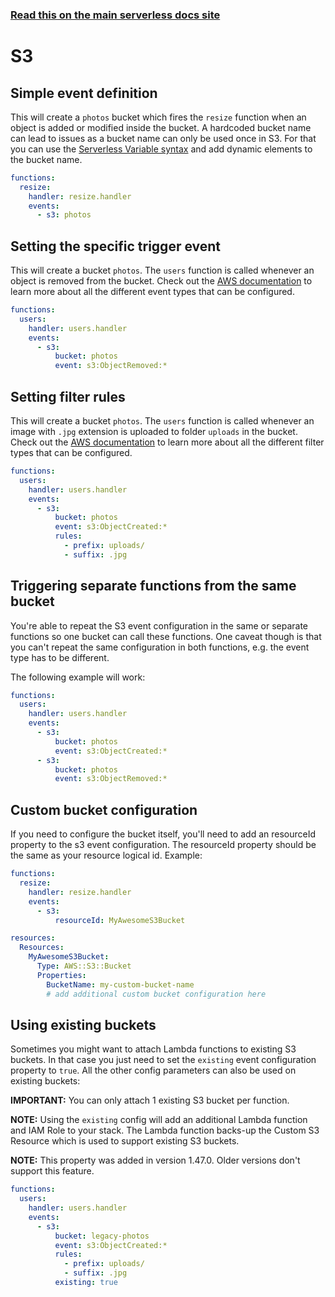<!--
title: Serverless Framework - AWS Lambda Events - S3
menuText: S3
menuOrder: 4
description:  Setting up AWS S3 Events with AWS Lambda via the Serverless Framework
layout: Doc
-->

<!-- DOCS-SITE-LINK:START automatically generated  -->

### [Read this on the main serverless docs site](https://www.serverless.com/framework/docs/providers/aws/events/s3)

<!-- DOCS-SITE-LINK:END -->

# S3

## Simple event definition

This will create a `photos` bucket which fires the `resize` function when an object is added or modified inside the bucket. A hardcoded bucket name can lead to issues as a bucket name can only be used once in S3. For that you can use the [Serverless Variable syntax](../guide/variables.md) and add dynamic elements to the bucket name.

```yaml
functions:
  resize:
    handler: resize.handler
    events:
      - s3: photos
```

## Setting the specific trigger event

This will create a bucket `photos`. The `users` function is called whenever an object is removed from the bucket. Check out the [AWS documentation](http://docs.aws.amazon.com/AmazonS3/latest/dev/NotificationHowTo.html#notification-how-to-event-types-and-destinations) to learn more about all the different event types that can be configured.

```yaml
functions:
  users:
    handler: users.handler
    events:
      - s3:
          bucket: photos
          event: s3:ObjectRemoved:*
```

## Setting filter rules

This will create a bucket `photos`. The `users` function is called whenever an image with `.jpg` extension is uploaded to folder `uploads` in the bucket. Check out the [AWS documentation](http://docs.aws.amazon.com/AmazonS3/latest/dev/NotificationHowTo.html#notification-how-to-filtering) to learn more about all the different filter types that can be configured.

```yaml
functions:
  users:
    handler: users.handler
    events:
      - s3:
          bucket: photos
          event: s3:ObjectCreated:*
          rules:
            - prefix: uploads/
            - suffix: .jpg
```

## Triggering separate functions from the same bucket

You're able to repeat the S3 event configuration in the same or separate functions so one bucket can call these functions. One caveat though is that you can't repeat the same configuration in both functions, e.g. the event type has to be different.

The following example will work:

```yaml
functions:
  users:
    handler: users.handler
    events:
      - s3:
          bucket: photos
          event: s3:ObjectCreated:*
      - s3:
          bucket: photos
          event: s3:ObjectRemoved:*
```

## Custom bucket configuration

If you need to configure the bucket itself, you'll need to add an resourceId property to the s3 event configuration. The resourceId property should be the same as your resource logical id. Example:

```yaml
functions:
  resize:
    handler: resize.handler
    events:
      - s3:
          resourceId: MyAwesomeS3Bucket

resources:
  Resources:
    MyAwesomeS3Bucket:
      Type: AWS::S3::Bucket
      Properties:
        BucketName: my-custom-bucket-name
        # add additional custom bucket configuration here
```

## Using existing buckets

Sometimes you might want to attach Lambda functions to existing S3 buckets. In that case you just need to set the `existing` event configuration property to `true`. All the other config parameters can also be used on existing buckets:

**IMPORTANT:** You can only attach 1 existing S3 bucket per function.

**NOTE:** Using the `existing` config will add an additional Lambda function and IAM Role to your stack. The Lambda function backs-up the Custom S3 Resource which is used to support existing S3 buckets.

**NOTE:** This property was added in version 1.47.0. Older versions don't support this feature.

```yaml
functions:
  users:
    handler: users.handler
    events:
      - s3:
          bucket: legacy-photos
          event: s3:ObjectCreated:*
          rules:
            - prefix: uploads/
            - suffix: .jpg
          existing: true
```
